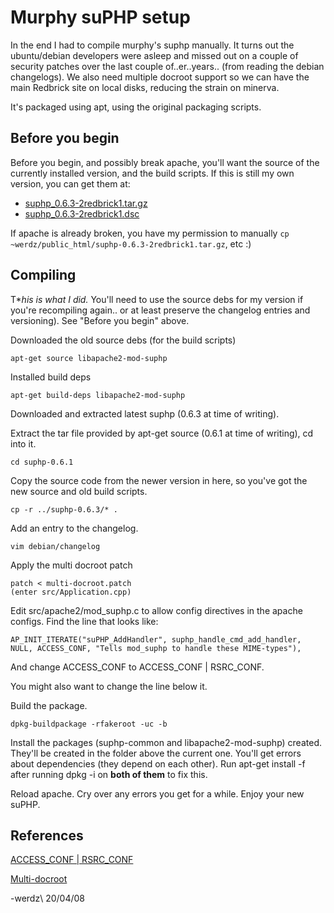 # Murphy suPHP setup

In the end I had to compile murphy's suphp manually. It turns out the
ubuntu/debian developers were asleep and missed out on a couple of security
patches over the last couple of..er..years.. (from reading the debian
changelogs). We also need multiple docroot support so we can have the main
Redbrick site on local disks, reducing the strain on minerva.

It's packaged using apt, using the original packaging scripts.

## Before you begin

Before you begin, and possibly break apache, you'll want the source of the
currently installed version, and the build scripts. If this is still my own
version, you can get them at:

- [suphp_0.6.3-2redbrick1.tar.gz](https://www.redbrick.dcu.ie/~werdz/suphp_0.6.3-2redbrick1.tar.gz)
- [suphp_0.6.3-2redbrick1.dsc](https://www.redbrick.dcu.ie/~werdz/suphp_0.6.3-2redbrick1.dsc)

If apache is already broken, you have my permission to manually
`cp ~werdz/public_html/suphp-0.6.3-2redbrick1.tar.gz`, etc :)

## Compiling

T\*_his is what I did._ You'll need to use the source debs for my version if
you're recompiling again.. or at least preserve the changelog entries and
versioning). See "Before you begin" above.

Downloaded the old source debs (for the build scripts)

    apt-get source libapache2-mod-suphp

Installed build deps

    apt-get build-deps libapache2-mod-suphp

Downloaded and extracted latest suphp (0.6.3 at time of writing).

Extract the tar file provided by apt-get source (0.6.1 at time of writing), cd
into it.

    cd suphp-0.6.1

Copy the source code from the newer version in here, so you've got the new
source and old build scripts.

    cp -r ../suphp-0.6.3/* .

Add an entry to the changelog.

    vim debian/changelog

Apply the multi docroot patch

    patch < multi-docroot.patch
    (enter src/Application.cpp)

Edit src/apache2/mod_suphp.c to allow config directives in the apache configs.
Find the line that looks like:

    AP_INIT_ITERATE("suPHP_AddHandler", suphp_handle_cmd_add_handler, NULL, ACCESS_CONF, "Tells mod_suphp to handle these MIME-types"),

And change ACCESS_CONF to ACCESS_CONF | RSRC_CONF.

You might also want to change the line below it.

Build the package.

    dpkg-buildpackage -rfakeroot -uc -b

Install the packages (suphp-common and libapache2-mod-suphp) created. They'll be
created in the folder above the current one. You'll get errors about
dependencies (they depend on each other). Run apt-get install -f after running
dpkg -i on **both of them** to fix this.

Reload apache. Cry over any errors you get for a while. Enjoy your new suPHP.

## References

[ACCESS_CONF | RSRC_CONF](https://lists.marsching.com/pipermail/suphp/2005-June/000876.html)

[Multi-docroot](https://lists.marsching.com/pipermail/suphp/2006-June/001301.html)

-werdz\\ 20/04/08
